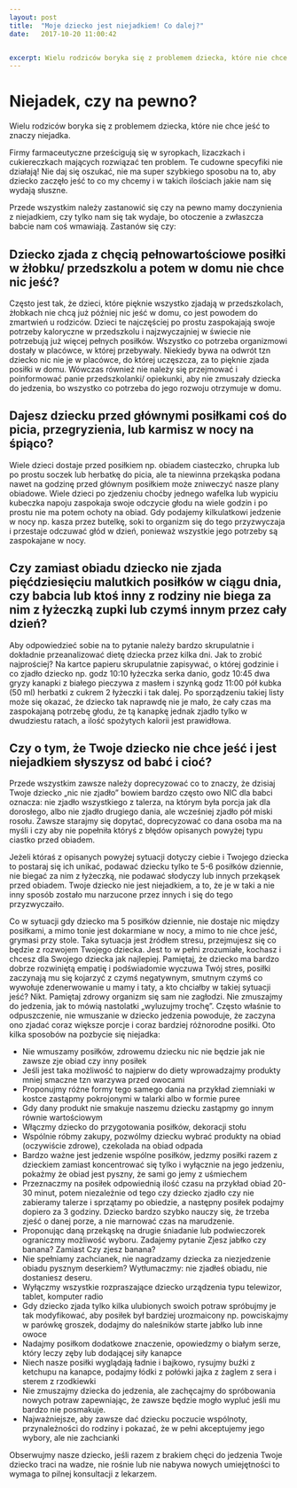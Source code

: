 ```yaml
---
layout: post
title:  "Moje dziecko jest niejadkiem! Co dalej?"
date:   2017-10-20 11:00:42


excerpt: Wielu rodziców boryka się z problemem dziecka, które nie chce jeść to znaczy niejadka. Jak sobie z tym radzić? Czy na pewno mamy doczynienia z niejadkiem, a może to coś innego? 
---
```


# Niejadek, czy na pewno?

Wielu rodziców boryka się z problemem dziecka, które nie chce jeść to znaczy niejadka.

Firmy farmaceutyczne prześcigują się w syropkach, lizaczkach i cukiereczkach mających rozwiązać ten problem. Te cudowne specyfiki nie działają! Nie daj się oszukać, nie ma super szybkiego sposobu na to, aby dziecko zaczęło jeść to co my chcemy i w takich ilościach jakie nam się wydają słuszne. 

Przede wszystkim należy zastanowić się czy na pewno mamy doczynienia z niejadkiem, czy tylko nam się tak wydaje, bo otoczenie a zwłaszcza babcie nam coś wmawiają. Zastanów się czy:

## Dziecko zjada z chęcią pełnowartościowe posiłki w żłobku/ przedszkolu a potem w domu nie chce nic jeść?
Często jest tak, że dzieci, które pięknie wszystko zjadają w przedszkolach, żłobkach nie chcą już później nic jeść w domu, co jest powodem do zmartwień u rodziców. Dzieci te najczęściej po prostu zaspokajają swoje potrzeby kaloryczne w przedszkolu i najzwyczajniej w świecie nie potrzebują już więcej pełnych posiłków. Wszystko co potrzeba organizmowi dostały w placówce, w której przebywały. Niekiedy bywa na odwrót tzn dziecko nic nie je w placówce, do której uczęszcza, za to pięknie zjada posiłki w domu. Wówczas również nie należy się przejmować i poinformować panie przedszkolanki/ opiekunki, aby nie zmuszały dziecka do jedzenia, bo wszystko co potrzeba do jego rozwoju otrzymuje w domu.

## Dajesz dziecku przed głównymi posiłkami coś do picia, przegryzienia, lub karmisz w nocy na śpiąco? 
Wiele dzieci dostaje przed posiłkiem np. obiadem ciasteczko, chrupka lub po prostu soczek lub herbatkę do picia, ale ta niewinna przekąska podana nawet na godzinę przed głównym posiłkiem może zniweczyć nasze plany obiadowe. Wiele dzieci po zjedzeniu choćby jednego wafelka lub wypiciu kubeczka napoju zaspokaja swoje odczycie głodu na wiele godzin i po prostu nie ma potem ochoty na obiad. Gdy podajemy kilkulatkowi jedzenie w nocy np. kasza przez butelkę, soki to organizm się do tego przyzwyczaja i przestaje odczuwać głód w dzień, ponieważ wszystkie jego potrzeby są zaspokajane w nocy.

## Czy zamiast obiadu dziecko nie zjada pięćdziesięciu malutkich posiłków w ciągu dnia, czy babcia lub ktoś inny z rodziny nie biega za nim z łyżeczką zupki lub czymś innym przez cały dzień?
Aby odpowiedzieć sobie na to pytanie należy bardzo skrupulatnie i dokładnie przeanalizować dietę dziecka przez kilka dni. Jak to zrobić najprościej? Na kartce papieru skrupulatnie zapisywać, o której godzinie i co zjadło dziecko np. godz 10:10 łyżeczka serka danio, godz 10:45 dwa gryzy kanapki z białego pieczywa z masłem i szynką godz 11:00 pół kubka (50 ml) herbatki z cukrem 2 łyżeczki i tak dalej. Po sporządzeniu takiej listy może się okazać, że dziecko tak naprawdę nie je mało, że cały czas ma zaspokajaną potrzebę głodu, że tą kanapkę jednak zjadło tylko w dwudziestu ratach, a ilość spożytych kalorii jest prawidłowa.

## Czy o tym, że Twoje dziecko nie chce jeść i jest niejadkiem słyszysz od babć i cioć?
Przede wszystkim zawsze należy doprecyzować co to znaczy, że dzisiaj Twoje dziecko „nic nie zjadło” bowiem bardzo często owo NIC dla babci oznacza: nie zjadło wszystkiego z talerza, na którym była porcja jak dla dorosłego, albo nie zjadło drugiego dania, ale wcześniej zjadło pół miski rosołu. Zawsze starajmy się dopytać, doprecyzować co dana osoba ma na myśli i czy aby nie popełniła któryś z błędów opisanych powyżej typu ciastko przed obiadem.

Jeżeli któraś z opisanych powyżej sytuacji dotyczy ciebie i Twojego dziecka to postaraj się ich unikać, podawać dziecku tylko te 5-6 posiłków dziennie, nie biegać za nim z łyżeczką, nie podawać słodyczy lub innych przekąsek przed obiadem. Twoje dziecko nie jest niejadkiem, a to, że je w taki a nie inny sposób zostało mu narzucone przez innych i się do tego przyzwyczaiło.

Co w sytuacji gdy dziecko ma 5 posiłków dziennie, nie dostaje nic między posiłkami, a mimo tonie jest dokarmiane w nocy, a mimo to nie chce jeść, grymasi przy stole. Taka sytuacja jest źródłem stresu, przejmujesz się co będzie z rozwojem Twojego dziecka. Jest to w pełni zrozumiałe, kochasz i chcesz dla Swojego dziecka jak najlepiej. Pamiętaj, że dziecko ma bardzo dobrze rozwiniętą empatię i podświadomie wyczuwa Twój stres, posiłki zaczynają mu się kojarzyć z czymś negatywnym, smutnym czymś co wywołuje zdenerwowanie u mamy i taty, a kto chciałby w takiej sytuacji jeść? Nikt. Pamiętaj zdrowy organizm się sam nie zagłodzi. Nie zmuszajmy do jedzenia, jak to mówią nastolatki „wyluzujmy trochę”. Często właśnie to odpuszczenie, nie wmuszanie w dziecko jedzenia powoduje, że zaczyna ono zjadać coraz większe porcje i coraz bardziej różnorodne posiłki. Oto kilka sposobów na pozbycie się niejadka:

*	Nie wmuszamy posiłków, zdrowemu dziecku nic nie będzie jak nie zawsze zje obiad czy inny posiłek
*	Jeśli jest taka możliwość to najpierw do diety wprowadzajmy produkty mniej smaczne tzn warzywa przed owocami
*	Proponujmy różne formy tego samego dania na przykład ziemniaki w kostce zastąpmy pokrojonymi w talarki albo w formie puree
*	Gdy dany produkt nie smakuje naszemu dziecku zastąpmy go innym równie wartościowym
*	Włączmy dziecko do przygotowania posiłków, dekoracji stołu
*	Wspólnie róbmy zakupy, pozwólmy dziecku wybrać produkty na obiad (oczywiście zdrowe), czekolada na obiad odpada
*	Bardzo ważne jest jedzenie wspólne posiłków, jedzmy posiłki razem z dzieckiem zamiast koncentrować się tylko i wyłącznie na jego jedzeniu, pokażmy że obiad jest pyszny, że sami go jemy z uśmiechem
*	Przeznaczmy na posiłek odpowiednią ilość czasu na przykład obiad 20-30 minut, potem niezależnie od tego czy dziecko zjadło czy nie zabieramy talerze i sprzątamy po obiedzie, a następny posiłek podajmy dopiero za 3 godziny. Dziecko bardzo szybko nauczy się, że trzeba zjeść o danej porze, a nie marnować czas na marudzenie.
*	Proponując daną przekąskę na drugie śniadanie lub podwieczorek ograniczmy możliwość wyboru. Zadajemy pytanie Zjesz jabłko czy banana? Zamiast Czy zjesz banana? 
*	Nie spełniamy zachcianek, nie nagradzamy dziecka za niezjedzenie obiadu pysznym deserkiem? Wytłumaczmy: nie zjadłeś obiadu, nie dostaniesz deseru.
*	Wyłączmy wszystkie rozpraszające dziecko urządzenia typu telewizor, tablet, komputer radio
*	Gdy dziecko zjada tylko kilka ulubionych swoich potraw spróbujmy je tak modyfikować, aby posiłek był bardziej urozmaicony np. powciskajmy w parówkę groszek, dodajmy do naleśników starte jabłko lub inne owoce
*	Nadajmy posiłkom dodatkowe znaczenie, opowiedzmy o białym serze, który leczy zęby lub dodającej siły kanapce
*	Niech nasze posiłki wyglądają ładnie i bajkowo, rysujmy buźki z ketchupu na kanapce, podajmy łódki z połówki jajka z żaglem z sera i sterem z rzodkiewki
*	Nie zmuszajmy dziecka do jedzenia, ale zachęcajmy do spróbowania nowych potraw zapewniając, że zawsze będzie mogło wypluć jeśli mu bardzo nie posmakuje. 
*	Najważniejsze, aby zawsze dać dziecku poczucie wspólnoty, przynależności do rodziny i pokazać, że w pełni akceptujemy jego wybory, ale nie zachcianki

Obserwujmy nasze dziecko, jeśli razem z brakiem chęci do jedzenia Twoje dziecko traci na wadze, nie rośnie lub nie nabywa nowych umiejętności to wymaga to pilnej konsultacji z lekarzem.




